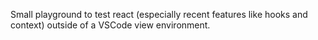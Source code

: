 Small playground to test react (especially recent features like hooks
and context) outside of a VSCode view environment.

